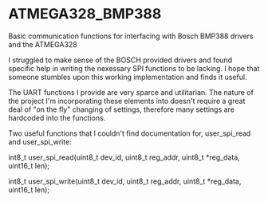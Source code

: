 # ATMEGA328_BMP388
Basic communication functions for interfacing with Bosch BMP388 drivers and the ATMEGA328

 I struggled to make sense of the BOSCH provided drivers and found specific help in writing the nexessary SPI functions to be lacking. I hope that someone stumbles upon this working implementation and finds it useful.
  
The UART functions I provide are very sparce and utilitarian. The nature of the project I'm incorporating these elements into doesn't require a great deal of "on the fly" changing of settings, therefore many settings are hardcoded into the functions.

Two useful functions that I couldn't find documentation for, user_spi_read and user_spi_write:

int8_t user_spi_read(uint8_t dev_id, uint8_t reg_addr, uint8_t *reg_data, uint16_t len);

int8_t user_spi_write(uint8_t dev_id, uint8_t reg_addr, uint8_t *reg_data, uint16_t len);
